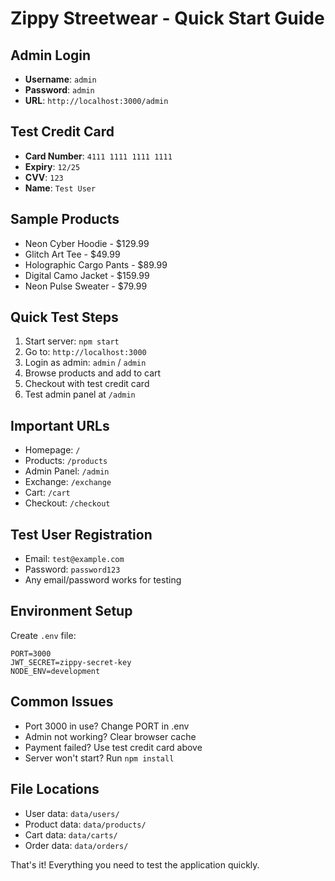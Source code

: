 # Zippy Streetwear - Quick Start Guide

## Admin Login
- **Username**: `admin`
- **Password**: `admin`
- **URL**: `http://localhost:3000/admin`

## Test Credit Card
- **Card Number**: `4111 1111 1111 1111`
- **Expiry**: `12/25`
- **CVV**: `123`
- **Name**: `Test User`

## Sample Products
- Neon Cyber Hoodie - $129.99
- Glitch Art Tee - $49.99
- Holographic Cargo Pants - $89.99
- Digital Camo Jacket - $159.99
- Neon Pulse Sweater - $79.99

## Quick Test Steps
1. Start server: `npm start`
2. Go to: `http://localhost:3000`
3. Login as admin: `admin` / `admin`
4. Browse products and add to cart
5. Checkout with test credit card
6. Test admin panel at `/admin`

## Important URLs
- Homepage: `/`
- Products: `/products`
- Admin Panel: `/admin`
- Exchange: `/exchange`
- Cart: `/cart`
- Checkout: `/checkout`

## Test User Registration
- Email: `test@example.com`
- Password: `password123`
- Any email/password works for testing

## Environment Setup
Create `.env` file:
```
PORT=3000
JWT_SECRET=zippy-secret-key
NODE_ENV=development
```

## Common Issues
- Port 3000 in use? Change PORT in .env
- Admin not working? Clear browser cache
- Payment failed? Use test credit card above
- Server won't start? Run `npm install`

## File Locations
- User data: `data/users/`
- Product data: `data/products/`
- Cart data: `data/carts/`
- Order data: `data/orders/`

That's it! Everything you need to test the application quickly.
